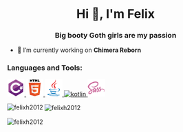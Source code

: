 <h1 align="center">Hi 👋, I'm Felix</h1>
<h3 align="center">Big booty Goth girls are my passion</h3>

- 🔭 I’m currently working on **Chimera Reborn**
<h3 align="left">Languages and Tools:</h3>
<p align="left"> <a href="https://www.w3schools.com/cs/" target="_blank" rel="noreferrer"> <img src="https://raw.githubusercontent.com/devicons/devicon/master/icons/csharp/csharp-original.svg" alt="csharp" width="40" height="40"/> </a> <a href="https://www.w3.org/html/" target="_blank" rel="noreferrer"> <img src="https://raw.githubusercontent.com/devicons/devicon/master/icons/html5/html5-original-wordmark.svg" alt="html5" width="40" height="40"/> </a> <a href="https://www.java.com" target="_blank" rel="noreferrer"> <img src="https://raw.githubusercontent.com/devicons/devicon/master/icons/java/java-original.svg" alt="java" width="40" height="40"/> </a> <a href="https://kotlinlang.org" target="_blank" rel="noreferrer"> <img src="https://www.vectorlogo.zone/logos/kotlinlang/kotlinlang-icon.svg" alt="kotlin" width="40" height="40"/> </a> <a href="https://sass-lang.com" target="_blank" rel="noreferrer"> <img src="https://raw.githubusercontent.com/devicons/devicon/master/icons/sass/sass-original.svg" alt="sass" width="40" height="40"/> </a> </p>

<p><img align="left" src="https://github-readme-stats.vercel.app/api/top-langs?username=felixh2012&show_icons=true&locale=en&layout=compact" alt="felixh2012" /></p>

<p>&nbsp;<img align="center" src="https://github-readme-stats.vercel.app/api?username=felixh2012&show_icons=true&locale=en" alt="felixh2012" /></p>

<p><img align="center" src="https://github-readme-streak-stats.herokuapp.com/?user=felixh2012&theme=dark" alt="felixh2012" /></p>
